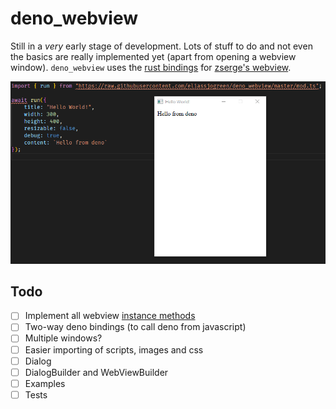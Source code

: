 # deno_webview

Still in a *very* early stage of development. Lots of stuff to do and not even
the basics are really implemented yet (apart from opening a webview window).
`deno_webview` uses the [rust bindings](https://github.com/Boscop/web-view) for
[zserge's webview](https://github.com/zserge/webview).

![Example image](images/deno_webview.png)

## Todo
- [ ] Implement all webview [instance methods](https://docs.rs/web-view/0.6.0/web_view/struct.WebView.html)
- [ ] Two-way deno bindings (to call deno from javascript)
- [ ] Multiple windows?
- [ ] Easier importing of scripts, images and css
- [ ] Dialog
- [ ] DialogBuilder and WebViewBuilder
- [ ] Examples
- [ ] Tests
